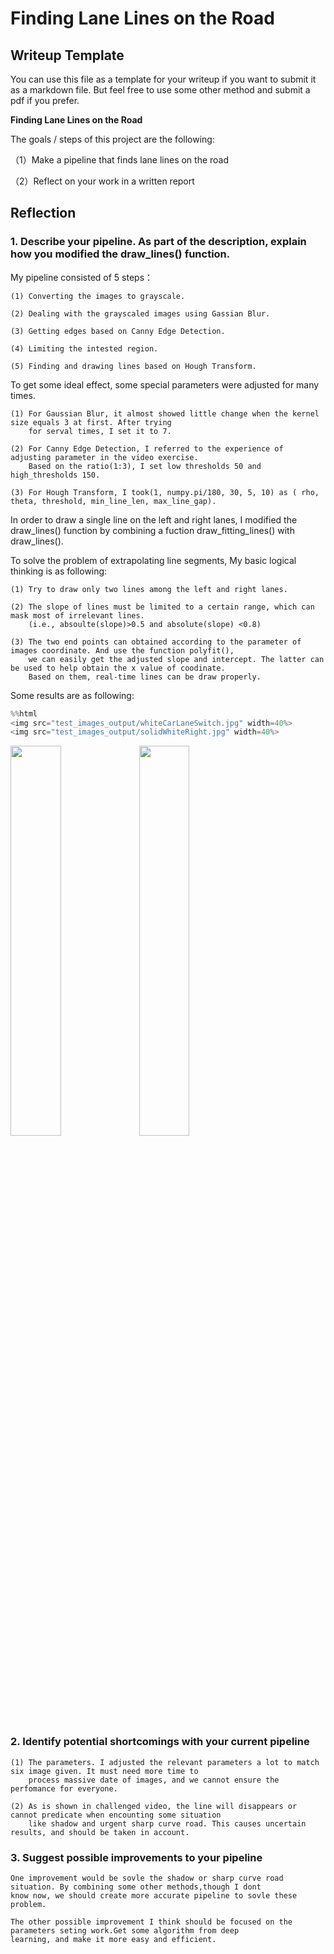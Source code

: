 
# Finding Lane Lines on the Road

## Writeup Template

You can use this file as a template for your writeup if you want to submit it as a markdown file. But feel free to use some other method and submit a pdf if you prefer.



**Finding Lane Lines on the Road**

The goals / steps of this project are the following:

（1）Make a pipeline that finds lane lines on the road 

（2）Reflect on your work in a written report

## Reflection

### 1. Describe your pipeline. As part of the description, explain how you modified the draw_lines() function.

My pipeline consisted of 5 steps：

    (1) Converting the images to grayscale.

    (2) Dealing with the grayscaled images using Gassian Blur.

    (3) Getting edges based on Canny Edge Detection.

    (4) Limiting the intested region.

    (5) Finding and drawing lines based on Hough Transform. 

To get some ideal effect, some special parameters were adjusted for many times. 

    (1) For Gaussian Blur, it almost showed little change when the kernel size equals 3 at first. After trying 
        for serval times, I set it to 7.

    (2) For Canny Edge Detection, I referred to the experience of adjusting parameter in the video exercise. 
        Based on the ratio(1:3), I set low thresholds 50 and high_thresholds 150.

    (3) For Hough Transform, I took(1, numpy.pi/180, 30, 5, 10) as ( rho, theta, threshold, min_line_len, max_line_gap).

In order to draw a single line on the left and right lanes, I modified the draw_lines() function 
by combining a fuction draw_fitting_lines() with draw_lines(). 

To solve the problem of extrapolating line segments, My basic logical thinking is as following:
    
    (1) Try to draw only two lines among the left and right lanes. 
    
    (2) The slope of lines must be limited to a certain range, which can mask most of irrelevant lines.
        (i.e., absoulte(slope)>0.5 and absolute(slope) <0.8) 
        
    (3) The two end points can obtained according to the parameter of images coordinate. And use the function polyfit(), 
        we can easily get the adjusted slope and intercept. The latter can be used to help obtain the x value of coodinate. 
        Based on them, real-time lines can be draw properly.

Some results are as following:


```python
%%html
<img src="test_images_output/whiteCarLaneSwitch.jpg" width=40%>  
<img src="test_images_output/solidWhiteRight.jpg" width=40%>  
```


<img src="test_images_output/whiteCarLaneSwitch.jpg" width=40%>  
<img src="test_images_output/solidWhiteRight.jpg" width=40%>  


### 2. Identify potential shortcomings with your current pipeline

    (1) The parameters. I adjusted the relevant parameters a lot to match six image given. It must need more time to 
        process massive date of images, and we cannot ensure the perfomance for everyone.

    (2) As is shown in challenged video, the line will disappears or cannot predicate when encounting some situation
        like shadow and urgent sharp curve road. This causes uncertain results, and should be taken in account.

### 3. Suggest possible improvements to your pipeline

    One improvement would be sovle the shadow or sharp curve road situation. By combining some other methods,though I dont 
    know now, we should create more accurate pipeline to sovle these problem.

    The other possible improvement I think should be focused on the parameters seting work.Get some algorithm from deep
    learning, and make it more easy and efficient.
